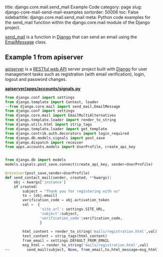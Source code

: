 title: django.core.mail.send_mail Example Code
category: page
slug: django-core-mail-send-mail-examples
sortorder: 50006
toc: False
sidebartitle: django.core.mail.send_mail
meta: Python code examples for the send_mail function within the django.core.mail  module of the Django project. 


[send_mail](https://github.com/django/django/blob/master/django/core/mail/__init__.py)
is a function in [Django](/django.html) that can send an email
using the [EmailMessage](/django-core-mail-messages-emailmessage-examples.html)
class.


## Example 1 from apiserver
[apiserver](https://github.com/renjith-tring/apiserver) is a 
[RESTful web API](/application-programming-interfaces.html) server project
built with [Django](/django.html) for user management tasks such as 
registration (with email verification), login, logout and password changes.

[**apiserver/apps/accounts/signals.py**](https://github.com/renjith-tring/apiserver/blob/master/apps/accounts/signals.py)

```python
from django.conf import settings
from django.template import Context, loader
~~from django.core.mail import send_mail,EmailMessage
from django.conf import settings
from django.core.mail import EmailMultiAlternatives
from django.template.loader import render_to_string
from django.utils.html import strip_tags
from django.template.loader import get_template
from django.contrib.auth.decorators import login_required
from django.db.models.signals import post_save
from django.dispatch import receiver
from apps.accounts.models import UserProfile, create_api_key


from django.db import models
models.signals.post_save.connect(create_api_key, sender=UserProfile)

@receiver(post_save,sender=UserProfile)                
def send_contact_mail(sender, created, **kwargs):
    obj = kwargs['instance']
    if created:
        subject = "Thank you for registering with us"
        to = [obj.email]
        verification_code = obj.activation_token
        val =  { 
                'site_url': settings.SITE_URL,
                'subject':subject,
                'verification_code':verification_code,
                }
        
        html_content = render_to_string('mails/registration.html',val)
        text_content = strip_tags(html_content)
        from_email = settings.DEFAULT_FROM_EMAIL
        msg_html = render_to_string('mails/registration.html',val)
~~        send_mail(subject, None, from_email,to,html_message=msg_html)
```
